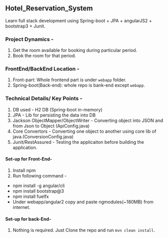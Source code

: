 ## Hotel_Reservation_System
Learn full stack development using Spring-boot + JPA + angularJS2 + bootstrap3 + Junit. 

### Project Dynamics - 
1. Get the room available for booking during particular period.
2. Book the room for that period.

### FrontEnd/BackEnd Location - 
1. Front-part: Whole frontend part is under `webapp` folder.
2. Spring-boot(Back-end): whole repo is bank-end except `webapp`.

### Technical Details/ Key Points -
1. DB used - H2 DB (Spring-boot in-memory)
2. JPA - Lib for persisting the data into DB
3. Jackson ObjectMapper/ObjectWriter - Converting object into JSON and from Json to Object (ApiConfig.java)
4. Core Convertors - Converting one object to another using core lib of java.(ConversionConfig.java)
5. Junit/RestAssured - Testing the applicaiton before building the application.

#### Set-up for Front-End- 
1. Install npm
2. Run following command -
  - npm install -g angular/cli
  - npm install bootstrap@3
  - npm install fuelfx
  - Under webapp/angular2 copy and paste ngmodules(~180MB) from internet.

#### Set-up for back-End- 
1. Nothing is required. Just Clone the repo and run `mvn clean install`.
